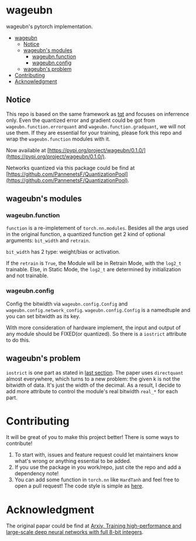 # wageubn
wageubn's pytorch implementation.

- [wageubn](#wageubn)
  - [Notice](#notice)
  - [wageubn's modules](#wageubns-modules)
    - [wageubn.function](#wageubnfunction)
    - [wageubn.config](#wageubnconfig)
  - [wageubn's problem](#wageubns-problem)
- [Contributing](#contributing)
- [Acknowledgment](#acknowledgment)

## Notice 

This repo is based on the same framework as [tqt](https://github.com/PannenetsF/TQT) and focuses on inferrence only. Even the quantized error and gradient could be got from `wageubn.function.errorquant` and `wageubn.function.gradquant`, we will not use them. If they are essential for your training, please fork this repo and wrap the `wageubn.function` modules with it.

Now available at [https://pypi.org/project/wageubn/0.1.0/](https://pypi.org/project/wageubn/0.1.0/).

Networks quantized via this package could be find at [https://github.com/PannenetsF/QuantizationPool](https://github.com/PannenetsF/QuantizationPool).

## wageubn's modules

### wageubn.function 

`function` is a re-impletement of `torch.nn.modules`. Besides all the args used in the original function, a quantized function get 2 kind of optional arguments: `bit_width` and `retrain`. 

`bit_width` has 2 type: weight/bias or activation. 

If the `retrain` is `True`, the Module will be in Retrain Mode, with the `log2_t` trainable. Else, in Static Mode, the `log2_t` are determined by initialization and not trainable.

### wageubn.config

Config the bitwidth via `wageubn.config.Config` and `wageubn.config.network_config`. `wageubn.config.Config` is a namedtuple and you can set bitwidth as its key.

With more consideration of hardware implement, the input and output of any module should be FIXED(or quantized). So there is a `iostrict` attribute to do this.

## wageubn's problem 

`iostrict` is one part as stated in [last section](#wageubnconfig). The paper uses `directquant` almost everywhere, which turns to a new problem: the given k is not the bitwidth of data. It's just the width of the decimal. As a result, I decide to add more attribute to control the module's real bitwidth `real_*` for each part.

# Contributing 

It will be great of you to make this project better! There is some ways to contribute!

1. To start with, issues and feature request could let maintainers know what's wrong or anything essential to be added. 
2. If you use the package in you work/repo, just cite the repo and add a dependency note! 
3. You can add some function in `torch.nn` like `HardTanh` and feel free to open a pull request! The code style is simple as [here](style.md).

# Acknowledgment 


The original papar could be find at [Arxiv, Training high-performance and large-scale deep neural networks with full 8-bit integers](https://arxiv.org/abs/1909.02384).